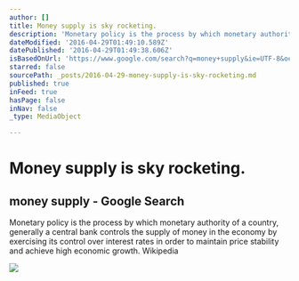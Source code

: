 ```yaml
---
author: []
title: Money supply is sky rocketing.
description: 'Monetary policy is the process by which monetary authority of a country, generally a central bank controls the supply of money in the economy by exercising its control over interest rates in order to maintain price stability and achieve high economic growth. Wikipedia'
dateModified: '2016-04-29T01:49:10.589Z'
datePublished: '2016-04-29T01:49:38.606Z'
isBasedOnUrl: 'https://www.google.com/search?q=money+supply&ie=UTF-8&oe=UTF-8&hl=en-us&client=safari#imgrc=DOsuxe3duJt2aM%3A'
starred: false
sourcePath: _posts/2016-04-29-money-supply-is-sky-rocketing.md
published: true
inFeed: true
hasPage: false
inNav: false
_type: MediaObject

---
```

# Money supply is sky rocketing.

<article style=""><h1>money supply - Google Search</h1><p>Monetary policy is the process by which monetary authority of a country, generally a central bank controls the supply of money in the economy by exercising its control over interest rates in order to maintain price stability and achieve high economic growth. Wikipedia</p><img src="https://encrypted-tbn2.gstatic.com/images?q=tbn:ANd9GcQid3vizIw0UH7sqMuEsTfYrklLB1PrGHPGH-_TM_HfH4zhu0SiHe2maXiR" /></article>